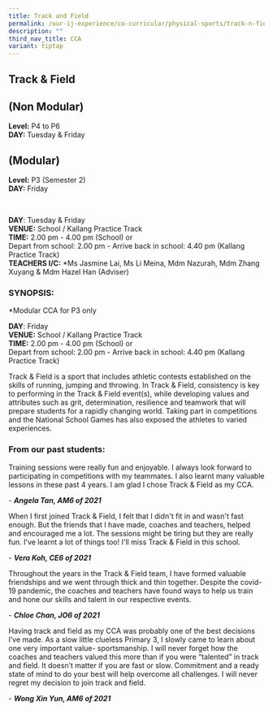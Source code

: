 ```yaml
---
title: Track and Field
permalink: /our-ij-experience/co-curricular/physical-sports/track-n-field/
description: ""
third_nav_title: CCA
variant: tiptap
---
```

<h2>Track &amp; Field </h2>
<h2>(Non Modular)</h2>
<p><strong>Level:</strong>&nbsp;P4 to P6
<br><strong>DAY:</strong>&nbsp;Tuesday &amp; Friday</p>
<h2>(Modular)</h2>
<p><strong>Level:</strong>&nbsp;P3 (Semester 2)
<br><strong>DAY:</strong>&nbsp;Friday</p>
<p>
<br>
</p>
<p><strong>DAY</strong>: Tuesday &amp; Friday
<br><strong>VENUE:</strong>&nbsp;School / Kallang Practice Track
<br><strong>TIME:</strong>&nbsp;2.00 pm - 4.00 pm (School) or
<br>Depart from school: 2.00 pm - Arrive back in school: 4.40 pm (Kallang
Practice Track)
<br><strong>TEACHERS I/C:</strong>&nbsp;*Ms Jasmine Lai, Ms Li Meina, Mdm
Nazurah, Mdm Zhang Xuyang &amp; Mdm Hazel Han (Adviser)</p>
<h3>SYNOPSIS:</h3>
<p>*Modular CCA for P3 only</p>
<p><strong>DAY</strong>: Friday
<br><strong>VENUE:</strong>&nbsp;School / Kallang Practice Track
<br><strong>TIME:</strong>&nbsp;2.00 pm - 4.00 pm (School) or
<br>Depart from school: 2.00 pm - Arrive back in school: 4.40 pm (Kallang
Practice Track)
<br>
</p>
<p>Track &amp; Field is a sport that includes athletic contests established
on the skills of running, jumping and throwing. In Track &amp; Field, consistency
is key to performing in the Track &amp; Field event(s), while developing
values and attributes such as grit, determination, resilience and teamwork
that will prepare students for a rapidly changing world. Taking part in
competitions and the National School Games has also exposed the athletes
to varied experiences.</p>
<h3>From our past students:</h3>
<p>Training sessions were really fun and enjoyable. I always look forward
to participating in competitions with my teammates. I also learnt many
valuable lessons in these past 4 years. I am glad I chose Track &amp; Field
as my CCA.</p>
<p>-&nbsp;<strong><em>Angela Tan, AM6 of 2021</em></strong>
</p>
<p>When I first joined Track &amp; Field, I felt that I didn't fit in and
wasn't fast enough. But the friends that I have made, coaches and teachers,
helped and encouraged me a lot. The sessions might be tiring but they are
really fun. I've learnt a lot of things too! I'll miss Track &amp; Field
in this school.</p>
<p>-&nbsp;<strong><em>Vera Koh, CE6 of 2021</em></strong>
</p>
<p>Throughout the years in the Track &amp; Field team, I have formed valuable
friendships and we went through thick and thin together. Despite the covid-19
pandemic, the coaches and teachers have found ways to help us train and
hone our skills and talent in our respective events.</p>
<p>-&nbsp;<strong><em>Chloe Chan, JO6 of 2021</em></strong>
</p>
<p>Having track and field as my CCA was probably one of the best decisions
I’ve made. As a slow little clueless Primary 3, I slowly came to learn
about one very important value- sportsmanship. I will never forget how
the coaches and teachers valued this more than if you were “talented” in
track and field. It doesn’t matter if you are fast or slow. Commitment
and a ready state of mind to do your best will help overcome all challenges.
I will never regret my decision to join track and field.</p>
<p>-&nbsp;<strong><em>Wong Xin Yun, AM6 of 2021</em></strong>
</p>